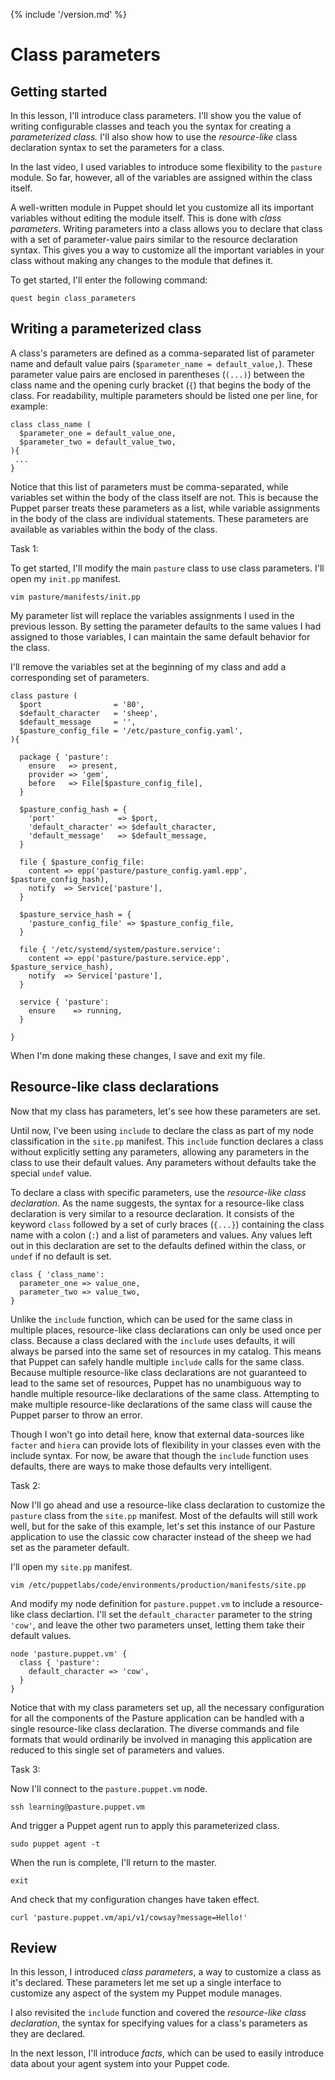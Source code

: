 {% include '/version.md' %}

# Class parameters

## Getting started

In this lesson, I'll introduce class parameters. I'll show you the value of writing 
configurable classes and teach you the syntax for creating a *parameterized class.*
I'll also show how to use the *resource-like* class declaration syntax to set the
parameters for a class.

In the last video, I used variables to introduce some flexibility to the
`pasture` module. So far, however, all of the variables are assigned within the
class itself.

A well-written module in Puppet should let you customize all its 
important variables without editing the module itself. This is done with
*class parameters*. Writing parameters into a class allows you to declare
that class with a set of parameter-value pairs similar to the resource
declaration syntax. This gives you a way to customize all the important
variables in your class without making any changes to the module that defines
it. 

To get started, I'll enter the following command:

    quest begin class_parameters

## Writing a parameterized class

A class's parameters are defined as a comma-separated list of parameter name
and default value pairs (`$parameter_name = default_value,`). These parameter
value pairs are enclosed in parentheses (`(...)`) between the class name and
the opening curly bracket (`{`) that begins the body of the class. For
readability, multiple parameters should be listed one per line, for example:

```puppet
class class_name (
  $parameter_one = default_value_one,
  $parameter_two = default_value_two,
){
 ...
}
```

Notice that this list of parameters must be comma-separated, while variables
set within the body of the class itself are not. This is because the Puppet
parser treats these parameters as a list, while variable assignments in the
body of the class are individual statements. These parameters are available as
variables within the body of the class.

<div class = "lvm-task-number"><p>Task 1:</p></div>

To get started, I'll modify the main `pasture` class to use class parameters.
I'll open my `init.pp` manifest.

    vim pasture/manifests/init.pp

My parameter list will replace the variables assignments I used in the
previous lesson. By setting the parameter defaults to the same values I had
assigned to those variables, I can maintain the same default behavior for the
class.

I'll remove the variables set at the beginning of my class and add a corresponding
set of parameters. 

```puppet
class pasture (
  $port                = '80',
  $default_character   = 'sheep',
  $default_message     = '',
  $pasture_config_file = '/etc/pasture_config.yaml',
){

  package { 'pasture':
    ensure   => present,
    provider => 'gem',
    before   => File[$pasture_config_file],
  }

  $pasture_config_hash = {
    'port'              => $port,
    'default_character' => $default_character,
    'default_message'   => $default_message,
  }

  file { $pasture_config_file:
    content => epp('pasture/pasture_config.yaml.epp', $pasture_config_hash),
    notify  => Service['pasture'],
  }

  $pasture_service_hash = {
    'pasture_config_file' => $pasture_config_file,
  }

  file { '/etc/systemd/system/pasture.service':
    content => epp('pasture/pasture.service.epp', $pasture_service_hash),
    notify  => Service['pasture'],
  }

  service { 'pasture':
    ensure    => running,
  }

}
```

When I'm done making these changes, I save and exit my file.

## Resource-like class declarations

Now that my class has parameters, let's see how these parameters are set.

Until now, I've been using `include` to declare the class as part of my
node classification in the `site.pp` manifest. This `include` function declares
a class without explicitly setting any parameters, allowing any parameters in
the class to use their default values. Any parameters without defaults take the
special `undef` value.

To declare a class with specific parameters, use the *resource-like class
declaration*. As the name suggests, the syntax for a resource-like class
declaration is very similar to a resource declaration. It consists of the
keyword `class` followed by a set of curly braces (`{...}`) containing the
class name with a colon (`:`) and a list of parameters and values. Any values
left out in this declaration are set to the defaults defined within the class,
or `undef` if no default is set.

```puppet
class { 'class_name':
  parameter_one => value_one,
  parameter_two => value_two,
}
```

Unlike the `include` function, which can be used for the same class in multiple
places, resource-like class declarations can only be used once per class.
Because a class declared with the `include` uses defaults, it will always be
parsed into the same set of resources in my catalog. This means that Puppet
can safely handle multiple `include` calls for the same class. Because 
multiple resource-like class declarations are not guaranteed to lead to the same
set of resources, Puppet has no unambiguous way to handle multiple
resource-like declarations of the same class. Attempting to make multiple
resource-like declarations of the same class will cause the Puppet parser to
throw an error.

Though I won't go into detail here, know that external data-sources
like `facter` and `hiera` can provide lots of flexibility in your classes
even with the include syntax. For now, be aware that though the
`include` function uses defaults, there are ways to make those defaults very
intelligent.

<div class = "lvm-task-number"><p>Task 2:</p></div>

Now I'll go ahead and use a resource-like class declaration to customize the
`pasture` class from the `site.pp` manifest. Most of the defaults will still
work well, but for the sake of this example, let's set this instance of our
Pasture application to use the classic cow character instead of the sheep we
had set as the parameter default.

I'll open my `site.pp` manifest.

    vim /etc/puppetlabs/code/environments/production/manifests/site.pp

And modify my node definition for `pasture.puppet.vm` to include a
resource-like class declartion. I'll set the `default_character` parameter
to the string `'cow'`, and leave the other two parameters unset, letting them
take their default values.

```puppet
node 'pasture.puppet.vm' {
  class { 'pasture':
    default_character => 'cow',
  }
}
```

Notice that with my class parameters set up, all the necessary configuration
for all the components of the Pasture application can be handled with a single
resource-like class declaration. The diverse commands and file formats that
would ordinarily be involved in managing this application are reduced to this
single set of parameters and values.

<div class = "lvm-task-number"><p>Task 3:</p></div>

Now I'll connect to the `pasture.puppet.vm` node.

    ssh learning@pasture.puppet.vm

And trigger a Puppet agent run to apply this parameterized class.

    sudo puppet agent -t

When the run is complete, I'll return to the master.

    exit

And check that my configuration changes have taken effect.

    curl 'pasture.puppet.vm/api/v1/cowsay?message=Hello!'

## Review

In this lesson, I introduced *class parameters*, a way to customize a class
as it's declared. These parameters let me set up a single interface
to customize any aspect of the system my Puppet module manages.

I also revisited the `include` function and covered the *resource-like class
declaration*, the syntax for specifying values for a class's parameters as they
are declared.

In the next lesson, I'll introduce *facts*, which can be used to easily
introduce data about your agent system into your Puppet code.

